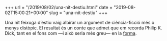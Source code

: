 +++
url = "/2019/08/02/una-nit-destiu.html"
date = "2019-08-02T15:00:21+00:00"
slug = "una-nit-destiu"
+++

Una nit feixuga d’estiu vaig albirar un argument de ciència-ficció més o menys distòpic. El resultat és un conte que admet que em recorda Philip K. Dick, tant en el fons com —i això seria més greu— en la [forma](https://www.theguardian.com/books/booksblog/2010/jun/04/philip-k-dick-needed-co-author).